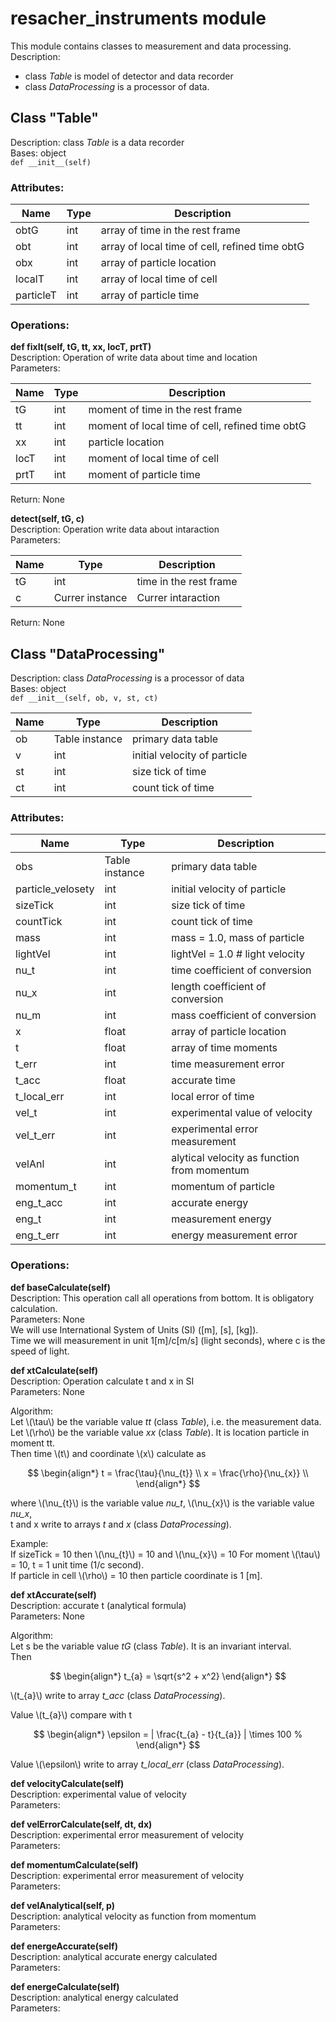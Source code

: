 # resacher_instruments module
This module contains classes to measurement and data processing.  
Description:
  - class *Table* is model of detector and data recorder
  - class *DataProcessing* is a processor of data.  
  
## Class "Table"
Description: class *Table* is a data recorder  
Bases: object    
`def __init__(self)`  

### Attributes: 

Name | Type | Description  
---- | ---- | ----------- 
obtG | int | array of time in the rest frame
obt | int | array of local time of cell, refined time obtG
obx | int | array of particle location
localT | int | array of local time of cell
particleT | int | array of particle time

### Operations:  
**def fixIt(self, tG, tt, xx, locT, prtT)**  
Description: Operation of write data about time and location  
Parameters:  

Name | Type | Description  
---- | ---- | ----------- 
tG | int | moment of time in the rest frame
tt | int | moment of local time of cell, refined time obtG
xx | int | particle location
locT | int | moment of local time of cell
prtT | int | moment of particle time

Return: None

**detect(self, tG, c)**  
Description: Operation write data about intaraction  
Parameters:

Name | Type | Description  
---- | ---- | ----------- 
tG | int | time in the rest frame
c | Currer instance| Currer intaraction

Return: None

## Class "DataProcessing"
Description: class *DataProcessing* is a processor of data  
Bases: object    
`def __init__(self, ob, v, st, ct)` 

Name | Type | Description  
---- | ---- | ----------- 
ob | Table instance | primary data table
v | int | initial velocity of particle
st | int | size tick of time
ct | int | count tick of time

### Attributes: 

Name | Type | Description  
---- | ---- | ----------- 
obs | Table instance | primary data table
particle_velosety | int | initial velocity of particle
sizeTick | int | size tick of time
countTick | int | count tick of time
mass | int | mass = 1.0, mass of particle
lightVel | int | lightVel = 1.0 # light velocity
nu_t | int | time coefficient of conversion
nu_x | int | length coefficient of conversion
nu_m | int | mass coefficient of conversion
x | float | array of particle location
t| float | array of time moments
t_err | int | time measurement error
t_acc | float | accurate time
t_local_err | int | local error of time
vel_t | int | experimental value of velocity
vel_t_err | int | experimental error measurement
velAnl | int | alytical velocity as function from momentum
momentum_t | int | momentum of particle
eng_t_acc | int | accurate energy
eng_t | int | measurement energy
eng_t_err | int | energy measurement error


### Operations: 
**def baseCalculate(self)**  
Description: This operation call all operations from bottom. It is obligatory calculation.   
Parameters: None  
We will use International System of Units (SI) ([m], [s], [kg]).   
Time we will measurement in unit 1[m]/c[m/s] (light seconds), where c is the speed of light.

**def xtCalculate(self)**  
Description: Operation calculate t and x in SI   
Parameters: None  
  
Algorithm:  
Let \\(\tau\\) be the variable value *tt* (class *Table*), i.e. the measurement data.  
Let \\(\rho\\) be the variable value *xx* (class *Table*). It is location particle in moment tt.  
Then time \\(t\\) and coordinate \\(x\\) calculate as  
  
$$
\begin{align*}
t = \frac{\tau}{\nu_{t}} \\
x = \frac{\rho}{\nu_{x}} \\
\end{align*}
$$  
  
where \\(\nu_{t}\\) is the variable value *nu_t*, \\(\nu_{x}\\) is the variable value *nu_x*,  
t and x write to arrays *t* and *x* (class *DataProcessing*).  
  
Example:  
If sizeTick = 10 then \\(\nu_{t}\\) = 10 and \\(\nu_{x}\\) = 10
For moment \\(\tau\\) = 10, t = 1 unit time (1/c second).  
If particle in cell \\(\rho\\) = 10 then particle coordinate is 1 [m].


**def xtAccurate(self)**  
Description: accurate t (analytical formula)  
Parameters: None  
  
Algorithm:  
Let s be the variable value *tG* (class *Table*). It is an invariant interval.  
Then 

$$
\begin{align*} 
t_{a} = \sqrt{s^2 + x^2}  
\end{align*}  
$$  
  
\\(t_{a}\\) write to array *t_acc* (class *DataProcessing*).  
  
Value \\(t_{a}\\) compare with t  
  
$$
\begin{align*} 
\epsilon = | \frac{t_{a} - t}{t_{a}} | \times 100 %
\end{align*}  
$$ 
  
Value \\(\epsilon\\) write to array *t_local_err* (class *DataProcessing*). 

**def velocityCalculate(self)**  
Description: experimental value of velocity  
Parameters: 

**def velErrorCalculate(self, dt, dx)**  
Description: experimental error measurement of velocity  
Parameters: 

**def momentumCalculate(self)**  
Description: experimental error measurement of velocity  
Parameters: 

**def velAnalytical(self, p)**  
Description: analytical velocity as function from momentum   
Parameters: 

**def energeAccurate(self)**  
Description: analytical accurate energy calculated   
Parameters: 

**def energeCalculate(self)**  
Description: analytical energy calculated   
Parameters: 


